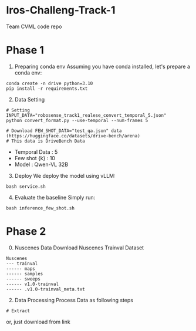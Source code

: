 # Iros-Challeng-Track-1
Team CVML code repo

# Phase 1
1. Preparing conda env
Assuming you have conda installed, let's prepare a conda env:
```
conda create -n drive python=3.10
pip install -r requirements.txt
```

2. Data Setting
```
# Setting INPUT_DATA="robosense_track1_realese_convert_temporal_5.json"
python convert_format.py --use-temporal --num-frames 5

# Download FEW_SHOT_DATA="test_qa.json" data (https://huggingface.co/datasets/drive-bench/arena)
# This data is DriveBench Data
```
- Temporal Data : 5
- Few shot {k} : 10
- Model : Qwen-VL 32B

3. Deploy
We deploy the model using vLLM:
```
bash service.sh
```

4. Evaluate the baseline
Simply run:
```
bash inference_few_shot.sh
```

# Phase 2
0. Nuscenes Data
 Download Nuscenes Trainval Dataset
```
Nuscenes
--- trainval
------ maps
------ samples
------ sweeps
------ v1.0-trainval
------ .v1.0-trainval_meta.txt
```

2. Data Processing
 Process Data as following steps
```
# Extract
```

 or, just download from link
